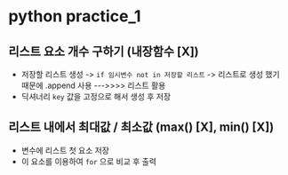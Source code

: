 # python practice_1

## 리스트 요소 개수 구하기 (내장함수 [X])
- 저장할 리스트 생성 -> `if 임시변수 not in 저장할 리스트` -> 리스트로 생성 했기 때문에 .append 사용 --->>>> 리스트 활용
- 딕셔너리 `key` 값을 고정으로 해서 생성 후 저장

## 리스트 내에서 최대값 / 최소값 (max() [X], min() [X])
- 변수에 리스트 첫 요소 저장
- 이 요소를 이용하여 `for` 으로 비교 후 출력